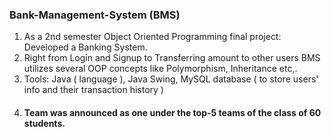 ### Bank-Management-System (BMS)
1. As a 2nd semester Object Oriented Programming final project: Developed a Banking System.
2. Right from Login and Signup to Transferring amount to other users BMS utilizes several OOP concepts like Polymorphism, Inheritance etc,.
3. Tools: Java ( language ), Java Swing, MySQL database ( to store users' info and their transaction history )
4. #### Team was announced as one under the **top-5** teams of the class of 60 students.

